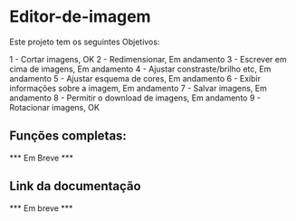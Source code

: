 # Editor-de-imagem

Este projeto tem os seguintes Objetivos:

1 - Cortar imagens, OK
2 - Redimensionar, Em andamento
3 - Escrever em cima de imagens, Em andamento
4 - Ajustar constraste/brilho etc, Em andamento
5 - Ajustar esquema de cores, Em andamento
6 - Exibir informações sobre a imagem, Em andamento
7 - Salvar imagens, Em andamento
8 - Permitir o download de imagens, Em andamento
9 - Rotacionar imagens, OK

## Funções completas:

*** Em Breve ***

## Link da documentação

*** Em breve ***